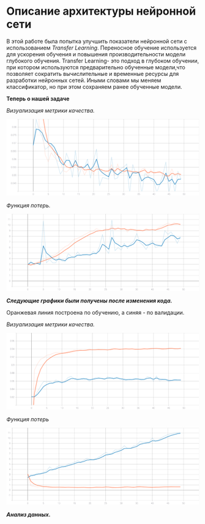 #  Описание архитектуры нейронной сети #
В этой работе была попытка улучшить показатели нейронной сети с использованием *Transfer Learning*. Переносное обучение используется для ускорения обучения и повышения производительности модели глубокого обучения. Transfer Learning- это подход в глубоком обучении, при котором используются предварительно обученные модели,что позволяет сократить вычислительные и временные ресурсы для разработки нейронных сетей. Иными словами мы меняем классификатор, но при этом сохраняем ранее обученные модели.

  
  **Теперь о нашей задаче**
  
  *Визуализация метрики качества.*
  
  ![график 1.1](https://github.com/YurchenokMaxim/lab2/blob/main/epoch_categorical_accuracy.svg)
  
  *Функция потерь.*

  ![график 1.2](https://github.com/YurchenokMaxim/lab2/blob/main/epoch_loss.svg)
  
  ***Следующие графики были получены после изменения кода.***
  
  Оранжевая линия построена по обучению, а синяя - по валидации.
  
  *Визуализация метрики качества.*
   
  ![график 2.1](https://github.com/YurchenokMaxim/lab2/blob/main/epoch_categorical_accuracy1.svg)
  
  *Функция потерь*
   
  ![график 2.2](https://github.com/YurchenokMaxim/lab2/blob/main/epoch_loss1.svg)
  
  
  
  ***Анализ данных.***
